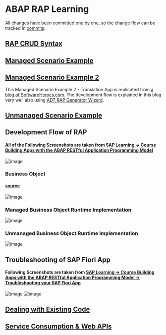 # ABAP RAP Learning

All changes have been committed one by one, so the change flow can be tracked in [commits](https://github.com/alikapllan/abap_rap/commits/main/).

## [RAP CRUD Syntax](https://github.com/alikapllan/abap_rap/blob/main/src/zahk_rap_crud_syntax/zcl_rapdemo02_crud_syntax.clas.abap#L23-L134) 
## [Managed Scenario Example](https://github.com/alikapllan/abap_rap/tree/main/src/zahk_rap_managed/zahk_rap_managed_01) 
## [Managed Scenario Example 2](https://github.com/alikapllan/abap_rap/tree/main/src/zahk_rap_managed/zahk_rap_google_translate)
This Managed Scenario Example 2 - Translation App is replicated from [a blog of SoftwareHeroes.com](https://software-heroes.com/en/blog/abap-rap-translate-app-example). The development flow is explained in this blog very well also using [ADT RAP Generator Wizard](https://discoveringabap.com/2022/11/16/abap-restful-application-programming-model-8-rap-generator-wizard/). 
## [Unmanaged Scenario Example](https://github.com/alikapllan/abap_rap/tree/main/src/zahk_rap_unmanaged/zahk_rap_unmanaged_01) 

## Development Flow of RAP
#### All of the Following Screenshots are taken from [SAP Learning -> Course Building Apps with the ABAP RESTful Application Programming Model](https://learning.sap.com/courses/building-apps-with-the-abap-restful-application-programming-model/the-enhanced-business-scenario_LE_1a4a9cd8-d068-4613-95ef-ef05ddf0b3ce)
![image](https://github.com/user-attachments/assets/f852ada8-ca2b-4b97-8f98-9ae215349686)  

### Business Object
#### [source](https://d.dam.sap.com/a/SGYW5Us/20240611_ABAP_RAP_Overview%40SCN.pdf?inline=true&rc=10&doi=SAP1085541)  

![image](https://github.com/user-attachments/assets/632f049b-3a2d-47e6-92c1-a12c2523e897)

### Managed Business Object Runtime Implementation
![image](https://github.com/user-attachments/assets/62750c1b-cc43-4cdf-b3f0-4cedf97d027e)

### Unmanaged Business Object Runtime Implementation
![image](https://github.com/user-attachments/assets/42b1631b-ed6b-4a0f-86cd-dd784e11cf47)

## Troubleshooting of SAP Fiori App
#### Following Screenshots are taken from [SAP Learning -> Course Building Apps with the ABAP RESTful Application Programming Model -> Troubleshooting your SAP Fiori App](https://learning.sap.com/courses/building-apps-with-the-abap-restful-application-programming-model/troubleshooting-your-sap-fiori-app_LE_a174358d-4fa9-492b-864b-a276c28e80ec)
![image](https://github.com/user-attachments/assets/dba7295a-20e2-4e7a-9da4-ef9eb67ea7b3)
![image](https://github.com/user-attachments/assets/b552caa8-13b2-4790-9731-cfd1bcd8a486)

## [Dealing with Existing Code](https://learning.sap.com/courses/building-apps-with-the-abap-restful-application-programming-model/defining-and-implementing-the-business-object-behavior_LE_3903d34c-9c78-4089-b967-bcdf1581a135)

## [Service Consumption & Web APIs](https://learning.sap.com/courses/building-apps-with-the-abap-restful-application-programming-model/the-business-scenario_LE_154dc8cd-c3e4-4939-b8b0-8b0b1b326395)

